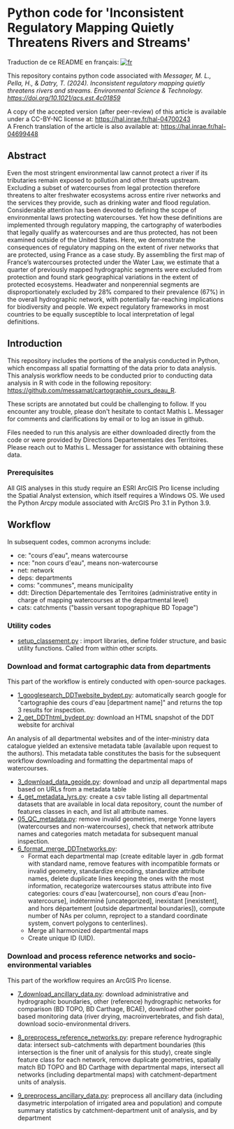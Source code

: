 # Python code for 'Inconsistent Regulatory Mapping Quietly Threatens Rivers and Streams'
Traduction de ce README en français: [![fr](https://img.shields.io/badge/lang-fr-blue.svg)](https://github.com/messamat/cartographie_cours_deau/blob/master/README.FR.md)  

This repository contains python code associated with _Messager, M. L., Pella, H., & Datry, T. (2024). 
Inconsistent regulatory mapping quietly threatens rivers and streams. Environmental Science & Technology. 
https://doi.org/10.1021/acs.est.4c01859_

A copy of the accepted version (after peer-review) of this article is available under a CC-BY-NC license
at: https://hal.inrae.fr/hal-04700243  
A French translation of the article is also available at: https://hal.inrae.fr/hal-04699448

## Abstract
Even the most stringent environmental law cannot  protect a river if its tributaries remain exposed to pollution and other
threats upstream. Excluding a subset of watercourses from legal protection therefore threatens to alter freshwater ecosystems across 
entire river networks and the services they provide, such as drinking water and flood regulation. 
Considerable attention has been devoted to defining the scope of environmental laws protecting watercourses. 
Yet how these definitions are implemented through regulatory mapping, the cartography of waterbodies that legally
qualify as watercourses and are thus protected, has not been examined outside of the United States.
Here, we demonstrate the consequences of regulatory mapping on the extent of river networks that are protected, 
using France as a case study. By assembling the first map of France’s watercourses protected under the Water Law, 
we estimate that a quarter of previously mapped hydrographic segments were excluded from protection and found stark 
geographical variations in the extent of protected ecosystems. Headwater and nonperennial segments are disproportionately 
excluded by 28% compared to their prevalence (67%) in the overall hydrographic network, with potentially far-reaching 
implications for biodiversity and people. We expect regulatory frameworks in most countries to be equally susceptible to 
local interpretation of legal definitions.

## Introduction

This repository includes the portions of the analysis conducted in Python, which encompass all spatial formatting of the
data prior to data analysis. This analysis workflow needs to be conducted prior to conducting data analysis in R with code in the 
following repository: https://github.com/messamat/cartographie_cours_deau_R. 

These scripts are annotated but could be challenging to follow. If you encounter any trouble, please don't hesitate
to contact Mathis L. Messager for comments and clarifications by email or to log an issue in github.

Files needed to run this analysis are either downloaded directly from the code or were provided by Directions
Departementales des Territoires. Please reach out to Mathis L. Messager for assistance with obtaining these data.

### Prerequisites
All GIS analyses in this study require an ESRI ArcGIS Pro license including the Spatial Analyst extension, 
which itself requires a Windows OS. We used the Python Arcpy module associated with ArcGIS Pro 3.1 in Python 3.9.

## Workflow
In subsequent codes, common acronyms include:
- ce: "cours d'eau", means watercourse
- nce: "non cours d'eau", means non-watercourse
- net: network
- deps: departments
- coms: "communes", means municipality
- ddt: Direction Départementale des Territoires (administrative entity in charge of mapping watercourses at the departmental level)
- cats: catchments ("bassin versant topographique BD Topage")
  
### Utility codes
- [setup_classement.py](https://github.com/messamat/cartographie_cours_deau/blob/master/setup_classement.py) : 
import libraries, define folder structure, and basic utility functions. Called from within other scripts.

### Download and format cartographic data from departments
This part of the workflow is entirely conducted with open-source packages.
- [1_googlesearch_DDTwebsite_bydept.py](https://github.com/messamat/cartographie_cours_deau/blob/master/1_googlesearch_DDTwebsite_bydept.py): 
automatically search google for "cartographie des cours d'eau [department name]" and returns the top 3 results for inspection.
- [2_get_DDThtml_bydept.py](https://github.com/messamat/cartographie_cours_deau/blob/master/2_get_DDThtml_bydept.py): 
download an HTML snapshot of the DDT website for archival

An analysis of all departmental websites and of the inter-ministry data catalogue yielded an extensive metadata table 
(available upon request to the authors). This metadata table constitutes the basis for the subsequent workflow 
downloading and formatting the departmental maps of watercourses. 

- [3_download_data_geoide.py](https://github.com/messamat/cartographie_cours_deau/blob/master/3_download_data_geoide.py): 
download and unzip all departmental maps based on URLs from a metadata table
- [4_get_metadata_lyrs.py](https://github.com/messamat/cartographie_cours_deau/blob/master/4_get_metadata_lyrs.py): 
create a csv table listing all departmental datasets that are available in local data repository, count the number of features classes in each,
and list all attribute names.
- [05_QC_metadata.py](https://github.com/messamat/cartographie_cours_deau/blob/master/5_QC_metadata.py): 
remove invalid geometries, merge Yonne layers (watercourses and non-watercourses),
check that network attribute names and categories match metadata for subsequent manual inspection.
- [6_format_merge_DDTnetworks.py](https://github.com/messamat/cartographie_cours_deau/blob/master/6_format_merge_DDTnetworks.py):
  - Format each departmental map (create editable layer in .gdb format with standard name,
    remove features with incompatible formats or invalid geometry, standardize encoding, standardize attribute names,
    delete duplicate lines keeping the ones with the most information, recategorize watercourses status attribute into five categories:
    cours d'eau [watercourse], non cours d'eau [non-watercourse], indéterminé [uncategorized], inexistant [inexistent], and hors département [outside departmental
    boundaries]), compute number of NAs per column, reproject to a standard coordinate system, convert polygons to centerlines).
  - Merge all harmonized departmental maps
  - Create unique ID (UID).

### Download and process reference networks and socio-environmental variables
This part of the workflow requires an ArcGIS Pro license.

- [7_download_ancillary_data.py](https://github.com/messamat/cartographie_cours_deau/blob/master/7_download_ancillary_data.py):
download administrative and hydrographic boundaries, other (reference) hydrographic networks for comparison (BD TOPO, BD Carthage, BCAE),
download other point-based monitoring data (river drying, macroinvertebrates, and fish data), download socio-environmental drivers.
- [8_preprocess_reference_networks.py](https://github.com/messamat/cartographie_cours_deau/blob/master/8_preprocess_reference_networks.py): 
prepare reference hydrographic data: intersect sub-catchments with department boundaries (this intersection is the finer unit of analysis for this study),
create single feature class for each network, remove duplicate geometries, spatially match BD TOPO and BD Carthage with departmental maps,
intersect all networks (including departmental maps) with catchment-department units of analysis.

- [9_preprocess_ancillary_data.py](https://github.com/messamat/cartographie_cours_deau/blob/master/9_preprocess_ancillary_data.py): 
preprocess all ancillary data (including dasymetric interpolation of irrigated area and population)
and compute summary statistics by catchment-department unit of analysis, and by department
